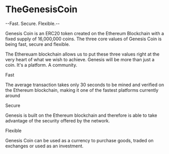 # TheGenesisCoin

--Fast. Secure. Flexible.-- 

Genesis Coin is an ERC20 token created on the Ethereum Blockchain with a fixed supply of 16,000,000 coins. The three core values of Genesis Coin is being fast, secure and flexible.

The Ethereuam blockchain allows us to put these three values right at the very heart of what we wish to achieve. Genesis will be more than just a coin. It's a platform. A community.

Fast

The average transaction takes only 30 seconds to be mined and verified on the Ethereum blockchain, making it one of the fastest platforms currently around

Secure

Genesis is built on the Ethereum blockchain and therefore is able to take advantage of the security offered by the network.

Flexible

Genesis Coin can be used as a currency to purchase goods, traded on exchanges or used as an investment.








